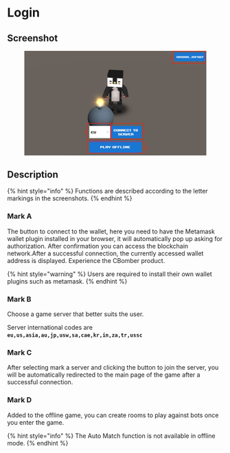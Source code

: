 # Login

## Screenshot

<figure><img src="../.gitbook/assets/login1.png" alt=""><figcaption></figcaption></figure>

## Description

{% hint style="info" %}
Functions are described according to the letter markings in the screenshots.
{% endhint %}

### Mark A

The button to connect to the wallet, here you need to have the Metamask wallet plugin installed in your browser, it will automatically pop up asking for authorization. After confirmation you can access the blockchain network.After a successful connection, the currently accessed wallet address is displayed. Experience the CBomber product.



{% hint style="warning" %}
Users are required to install their own wallet plugins such as metamask.
{% endhint %}

### Mark B

Choose a game server that better suits the user.

Server international codes are **`eu,us,asia,au,jp,usw,sa,cae,kr,in,za,tr,ussc`**

### Mark C

After selecting mark a server and clicking the button to join the server, you will be automatically redirected to the main page of the game after a successful connection.

### Mark D

Added to the offline game, you can create rooms to play against bots once you enter the game.



{% hint style="info" %}
The Auto Match function is not available in offline mode.
{% endhint %}
